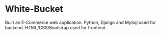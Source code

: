 # White-Bucket
Built an E-Commerce web application. Python, Django and MySql used for backend. HTML/CSS/Bootstrap used for frontend.
